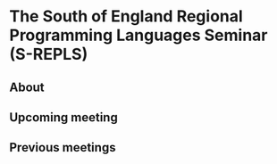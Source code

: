 # The South of England Regional Programming Languages Seminar (S-REPLS)

## About

## Upcoming meeting

## Previous meetings
